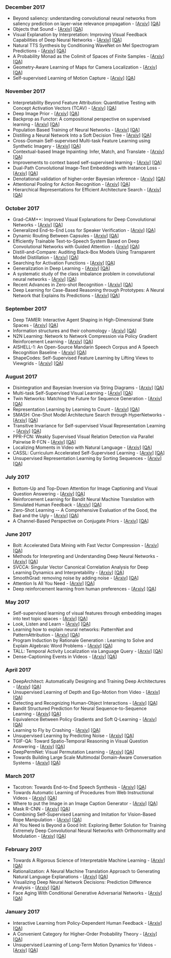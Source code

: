 
### December 2017
- Beyond saliency: understanding convolutional neural networks from   saliency prediction on layer-wise relevance propagation - [[Arxiv](https://arxiv.org/abs/1712.08268)] [[QA](https://github.com/taesiri/ArXivQA/blob/main/papers/1712.08268.md)]
- Objects that Sound - [[Arxiv](https://arxiv.org/abs/1712.06651)] [[QA](https://github.com/taesiri/ArXivQA/blob/main/papers/1712.06651.md)]
- Visual Explanation by Interpretation: Improving Visual Feedback   Capabilities of Deep Neural Networks - [[Arxiv](https://arxiv.org/abs/1712.06302)] [[QA](https://github.com/taesiri/ArXivQA/blob/main/papers/1712.06302.md)]
- Natural TTS Synthesis by Conditioning WaveNet on Mel Spectrogram   Predictions - [[Arxiv](https://arxiv.org/abs/1712.05884)] [[QA](https://github.com/taesiri/ArXivQA/blob/main/papers/1712.05884.md)]
- A Probability Monad as the Colimit of Spaces of Finite Samples - [[Arxiv](https://arxiv.org/abs/1712.05363)] [[QA](https://github.com/taesiri/ArXivQA/blob/main/papers/1712.05363.md)]
- Geometry-Aware Learning of Maps for Camera Localization - [[Arxiv](https://arxiv.org/abs/1712.03342)] [[QA](https://github.com/taesiri/ArXivQA/blob/main/papers/1712.03342.md)]
- Self-supervised Learning of Motion Capture - [[Arxiv](https://arxiv.org/abs/1712.01337)] [[QA](https://github.com/taesiri/ArXivQA/blob/main/papers/1712.01337.md)]

### November 2017
- Interpretability Beyond Feature Attribution: Quantitative Testing with   Concept Activation Vectors (TCAV) - [[Arxiv](https://arxiv.org/abs/1711.11279)] [[QA](https://github.com/taesiri/ArXivQA/blob/main/papers/1711.11279.md)]
- Deep Image Prior - [[Arxiv](https://arxiv.org/abs/1711.10925)] [[QA](https://github.com/taesiri/ArXivQA/blob/main/papers/1711.10925.md)]
- Backprop as Functor: A compositional perspective on supervised learning - [[Arxiv](https://arxiv.org/abs/1711.10455)] [[QA](https://github.com/taesiri/ArXivQA/blob/main/papers/1711.10455.md)]
- Population Based Training of Neural Networks - [[Arxiv](https://arxiv.org/abs/1711.09846)] [[QA](https://github.com/taesiri/ArXivQA/blob/main/papers/1711.09846.md)]
- Distilling a Neural Network Into a Soft Decision Tree - [[Arxiv](https://arxiv.org/abs/1711.09784)] [[QA](https://github.com/taesiri/ArXivQA/blob/main/papers/1711.09784.md)]
- Cross-Domain Self-supervised Multi-task Feature Learning using Synthetic   Imagery - [[Arxiv](https://arxiv.org/abs/1711.09082)] [[QA](https://github.com/taesiri/ArXivQA/blob/main/papers/1711.09082.md)]
- Contextual-based Image Inpainting: Infer, Match, and Translate - [[Arxiv](https://arxiv.org/abs/1711.08590)] [[QA](https://github.com/taesiri/ArXivQA/blob/main/papers/1711.08590.md)]
- Improvements to context based self-supervised learning - [[Arxiv](https://arxiv.org/abs/1711.06379)] [[QA](https://github.com/taesiri/ArXivQA/blob/main/papers/1711.06379.md)]
- Dual-Path Convolutional Image-Text Embeddings with Instance Loss - [[Arxiv](https://arxiv.org/abs/1711.05535)] [[QA](https://github.com/taesiri/ArXivQA/blob/main/papers/1711.05535.md)]
- Denotational validation of higher-order Bayesian inference - [[Arxiv](https://arxiv.org/abs/1711.03219)] [[QA](https://github.com/taesiri/ArXivQA/blob/main/papers/1711.03219.md)]
- Attentional Pooling for Action Recognition - [[Arxiv](https://arxiv.org/abs/1711.01467)] [[QA](https://github.com/taesiri/ArXivQA/blob/main/papers/1711.01467.md)]
- Hierarchical Representations for Efficient Architecture Search - [[Arxiv](https://arxiv.org/abs/1711.00436)] [[QA](https://github.com/taesiri/ArXivQA/blob/main/papers/1711.00436.md)]

### October 2017
- Grad-CAM++: Improved Visual Explanations for Deep Convolutional Networks - [[Arxiv](https://arxiv.org/abs/1710.11063)] [[QA](https://github.com/taesiri/ArXivQA/blob/main/papers/1710.11063.md)]
- Generalized End-to-End Loss for Speaker Verification - [[Arxiv](https://arxiv.org/abs/1710.10467)] [[QA](https://github.com/taesiri/ArXivQA/blob/main/papers/1710.10467.md)]
- Dynamic Routing Between Capsules - [[Arxiv](https://arxiv.org/abs/1710.09829)] [[QA](https://github.com/taesiri/ArXivQA/blob/main/papers/1710.09829.md)]
- Efficiently Trainable Text-to-Speech System Based on Deep Convolutional   Networks with Guided Attention - [[Arxiv](https://arxiv.org/abs/1710.08969)] [[QA](https://github.com/taesiri/ArXivQA/blob/main/papers/1710.08969.md)]
- Distill-and-Compare: Auditing Black-Box Models Using Transparent Model   Distillation - [[Arxiv](https://arxiv.org/abs/1710.06169)] [[QA](https://github.com/taesiri/ArXivQA/blob/main/papers/1710.06169.md)]
- Searching for Activation Functions - [[Arxiv](https://arxiv.org/abs/1710.05941)] [[QA](https://github.com/taesiri/ArXivQA/blob/main/papers/1710.05941.md)]
- Generalization in Deep Learning - [[Arxiv](https://arxiv.org/abs/1710.05468)] [[QA](https://github.com/taesiri/ArXivQA/blob/main/papers/1710.05468.md)]
- A systematic study of the class imbalance problem in convolutional   neural networks - [[Arxiv](https://arxiv.org/abs/1710.05381)] [[QA](https://github.com/taesiri/ArXivQA/blob/main/papers/1710.05381.md)]
- Recent Advances in Zero-shot Recognition - [[Arxiv](https://arxiv.org/abs/1710.04837)] [[QA](https://github.com/taesiri/ArXivQA/blob/main/papers/1710.04837.md)]
- Deep Learning for Case-Based Reasoning through Prototypes: A Neural   Network that Explains Its Predictions - [[Arxiv](https://arxiv.org/abs/1710.04806)] [[QA](https://github.com/taesiri/ArXivQA/blob/main/papers/1710.04806.md)]

### September 2017
- Deep TAMER: Interactive Agent Shaping in High-Dimensional State Spaces - [[Arxiv](https://arxiv.org/abs/1709.10163)] [[QA](https://github.com/taesiri/ArXivQA/blob/main/papers/1709.10163.md)]
- Information structures and their cohomology - [[Arxiv](https://arxiv.org/abs/1709.07807)] [[QA](https://github.com/taesiri/ArXivQA/blob/main/papers/1709.07807.md)]
- N2N Learning: Network to Network Compression via Policy Gradient   Reinforcement Learning - [[Arxiv](https://arxiv.org/abs/1709.06030)] [[QA](https://github.com/taesiri/ArXivQA/blob/main/papers/1709.06030.md)]
- AISHELL-1: An Open-Source Mandarin Speech Corpus and A Speech   Recognition Baseline - [[Arxiv](https://arxiv.org/abs/1709.05522)] [[QA](https://github.com/taesiri/ArXivQA/blob/main/papers/1709.05522.md)]
- ShapeCodes: Self-Supervised Feature Learning by Lifting Views to   Viewgrids - [[Arxiv](https://arxiv.org/abs/1709.00505)] [[QA](https://github.com/taesiri/ArXivQA/blob/main/papers/1709.00505.md)]

### August 2017
- Disintegration and Bayesian Inversion via String Diagrams - [[Arxiv](https://arxiv.org/abs/1709.00322)] [[QA](https://github.com/taesiri/ArXivQA/blob/main/papers/1709.00322.md)]
- Multi-task Self-Supervised Visual Learning - [[Arxiv](https://arxiv.org/abs/1708.07860)] [[QA](https://github.com/taesiri/ArXivQA/blob/main/papers/1708.07860.md)]
- Twin Networks: Matching the Future for Sequence Generation - [[Arxiv](https://arxiv.org/abs/1708.06742)] [[QA](https://github.com/taesiri/ArXivQA/blob/main/papers/1708.06742.md)]
- Representation Learning by Learning to Count - [[Arxiv](https://arxiv.org/abs/1708.06734)] [[QA](https://github.com/taesiri/ArXivQA/blob/main/papers/1708.06734.md)]
- SMASH: One-Shot Model Architecture Search through HyperNetworks - [[Arxiv](https://arxiv.org/abs/1708.05344)] [[QA](https://github.com/taesiri/ArXivQA/blob/main/papers/1708.05344.md)]
- Transitive Invariance for Self-supervised Visual Representation Learning - [[Arxiv](https://arxiv.org/abs/1708.02901)] [[QA](https://github.com/taesiri/ArXivQA/blob/main/papers/1708.02901.md)]
- PPR-FCN: Weakly Supervised Visual Relation Detection via Parallel   Pairwise R-FCN - [[Arxiv](https://arxiv.org/abs/1708.01956)] [[QA](https://github.com/taesiri/ArXivQA/blob/main/papers/1708.01956.md)]
- Localizing Moments in Video with Natural Language - [[Arxiv](https://arxiv.org/abs/1708.01641)] [[QA](https://github.com/taesiri/ArXivQA/blob/main/papers/1708.01641.md)]
- CASSL: Curriculum Accelerated Self-Supervised Learning - [[Arxiv](https://arxiv.org/abs/1708.01354)] [[QA](https://github.com/taesiri/ArXivQA/blob/main/papers/1708.01354.md)]
- Unsupervised Representation Learning by Sorting Sequences - [[Arxiv](https://arxiv.org/abs/1708.01246)] [[QA](https://github.com/taesiri/ArXivQA/blob/main/papers/1708.01246.md)]

### July 2017
- Bottom-Up and Top-Down Attention for Image Captioning and Visual   Question Answering - [[Arxiv](https://arxiv.org/abs/1707.07998)] [[QA](https://github.com/taesiri/ArXivQA/blob/main/papers/1707.07998.md)]
- Reinforcement Learning for Bandit Neural Machine Translation with   Simulated Human Feedback - [[Arxiv](https://arxiv.org/abs/1707.07402)] [[QA](https://github.com/taesiri/ArXivQA/blob/main/papers/1707.07402.md)]
- Zero-Shot Learning -- A Comprehensive Evaluation of the Good, the Bad   and the Ugly - [[Arxiv](https://arxiv.org/abs/1707.00600)] [[QA](https://github.com/taesiri/ArXivQA/blob/main/papers/1707.00600.md)]
- A Channel-Based Perspective on Conjugate Priors - [[Arxiv](https://arxiv.org/abs/1707.00269)] [[QA](https://github.com/taesiri/ArXivQA/blob/main/papers/1707.00269.md)]

### June 2017
- Bolt: Accelerated Data Mining with Fast Vector Compression - [[Arxiv](https://arxiv.org/abs/1706.10283)] [[QA](https://github.com/taesiri/ArXivQA/blob/main/papers/1706.10283.md)]
- Methods for Interpreting and Understanding Deep Neural Networks - [[Arxiv](https://arxiv.org/abs/1706.07979)] [[QA](https://github.com/taesiri/ArXivQA/blob/main/papers/1706.07979.md)]
- SVCCA: Singular Vector Canonical Correlation Analysis for Deep Learning   Dynamics and Interpretability - [[Arxiv](https://arxiv.org/abs/1706.05806)] [[QA](https://github.com/taesiri/ArXivQA/blob/main/papers/1706.05806.md)]
- SmoothGrad: removing noise by adding noise - [[Arxiv](https://arxiv.org/abs/1706.03825)] [[QA](https://github.com/taesiri/ArXivQA/blob/main/papers/1706.03825.md)]
- Attention Is All You Need - [[Arxiv](https://arxiv.org/abs/1706.03762)] [[QA](https://github.com/taesiri/ArXivQA/blob/main/papers/1706.03762.md)]
- Deep reinforcement learning from human preferences - [[Arxiv](https://arxiv.org/abs/1706.03741)] [[QA](https://github.com/taesiri/ArXivQA/blob/main/papers/1706.03741.md)]

### May 2017
- Self-supervised learning of visual features through embedding images   into text topic spaces - [[Arxiv](https://arxiv.org/abs/1705.08631)] [[QA](https://github.com/taesiri/ArXivQA/blob/main/papers/1705.08631.md)]
- Look, Listen and Learn - [[Arxiv](https://arxiv.org/abs/1705.08168)] [[QA](https://github.com/taesiri/ArXivQA/blob/main/papers/1705.08168.md)]
- Learning how to explain neural networks: PatternNet and   PatternAttribution - [[Arxiv](https://arxiv.org/abs/1705.05598)] [[QA](https://github.com/taesiri/ArXivQA/blob/main/papers/1705.05598.md)]
- Program Induction by Rationale Generation : Learning to Solve and   Explain Algebraic Word Problems - [[Arxiv](https://arxiv.org/abs/1705.04146)] [[QA](https://github.com/taesiri/ArXivQA/blob/main/papers/1705.04146.md)]
- TALL: Temporal Activity Localization via Language Query - [[Arxiv](https://arxiv.org/abs/1705.02101)] [[QA](https://github.com/taesiri/ArXivQA/blob/main/papers/1705.02101.md)]
- Dense-Captioning Events in Videos - [[Arxiv](https://arxiv.org/abs/1705.00754)] [[QA](https://github.com/taesiri/ArXivQA/blob/main/papers/1705.00754.md)]

### April 2017
- DeepArchitect: Automatically Designing and Training Deep Architectures - [[Arxiv](https://arxiv.org/abs/1704.08792)] [[QA](https://github.com/taesiri/ArXivQA/blob/main/papers/1704.08792.md)]
- Unsupervised Learning of Depth and Ego-Motion from Video - [[Arxiv](https://arxiv.org/abs/1704.07813)] [[QA](https://github.com/taesiri/ArXivQA/blob/main/papers/1704.07813.md)]
- Detecting and Recognizing Human-Object Interactions - [[Arxiv](https://arxiv.org/abs/1704.07333)] [[QA](https://github.com/taesiri/ArXivQA/blob/main/papers/1704.07333.md)]
- Bandit Structured Prediction for Neural Sequence-to-Sequence Learning - [[Arxiv](https://arxiv.org/abs/1704.06497)] [[QA](https://github.com/taesiri/ArXivQA/blob/main/papers/1704.06497.md)]
- Equivalence Between Policy Gradients and Soft Q-Learning - [[Arxiv](https://arxiv.org/abs/1704.06440)] [[QA](https://github.com/taesiri/ArXivQA/blob/main/papers/1704.06440.md)]
- Learning to Fly by Crashing - [[Arxiv](https://arxiv.org/abs/1704.05588)] [[QA](https://github.com/taesiri/ArXivQA/blob/main/papers/1704.05588.md)]
- Unsupervised Learning by Predicting Noise - [[Arxiv](https://arxiv.org/abs/1704.05310)] [[QA](https://github.com/taesiri/ArXivQA/blob/main/papers/1704.05310.md)]
- TGIF-QA: Toward Spatio-Temporal Reasoning in Visual Question Answering - [[Arxiv](https://arxiv.org/abs/1704.04497)] [[QA](https://github.com/taesiri/ArXivQA/blob/main/papers/1704.04497.md)]
- DeepPermNet: Visual Permutation Learning - [[Arxiv](https://arxiv.org/abs/1704.02729)] [[QA](https://github.com/taesiri/ArXivQA/blob/main/papers/1704.02729.md)]
- Towards Building Large Scale Multimodal Domain-Aware Conversation   Systems - [[Arxiv](https://arxiv.org/abs/1704.00200)] [[QA](https://github.com/taesiri/ArXivQA/blob/main/papers/1704.00200.md)]

### March 2017
- Tacotron: Towards End-to-End Speech Synthesis - [[Arxiv](https://arxiv.org/abs/1703.10135)] [[QA](https://github.com/taesiri/ArXivQA/blob/main/papers/1703.10135.md)]
- Towards Automatic Learning of Procedures from Web Instructional Videos - [[Arxiv](https://arxiv.org/abs/1703.09788)] [[QA](https://github.com/taesiri/ArXivQA/blob/main/papers/1703.09788.md)]
- Where to put the Image in an Image Caption Generator - [[Arxiv](https://arxiv.org/abs/1703.09137)] [[QA](https://github.com/taesiri/ArXivQA/blob/main/papers/1703.09137.md)]
- Mask R-CNN - [[Arxiv](https://arxiv.org/abs/1703.06870)] [[QA](https://github.com/taesiri/ArXivQA/blob/main/papers/1703.06870.md)]
- Combining Self-Supervised Learning and Imitation for Vision-Based Rope   Manipulation - [[Arxiv](https://arxiv.org/abs/1703.02018)] [[QA](https://github.com/taesiri/ArXivQA/blob/main/papers/1703.02018.md)]
- All You Need is Beyond a Good Init: Exploring Better Solution for   Training Extremely Deep Convolutional Neural Networks with Orthonormality and   Modulation - [[Arxiv](https://arxiv.org/abs/1703.01827)] [[QA](https://github.com/taesiri/ArXivQA/blob/main/papers/1703.01827.md)]

### February 2017
- Towards A Rigorous Science of Interpretable Machine Learning - [[Arxiv](https://arxiv.org/abs/1702.08608)] [[QA](https://github.com/taesiri/ArXivQA/blob/main/papers/1702.08608.md)]
- Rationalization: A Neural Machine Translation Approach to Generating   Natural Language Explanations - [[Arxiv](https://arxiv.org/abs/1702.07826)] [[QA](https://github.com/taesiri/ArXivQA/blob/main/papers/1702.07826.md)]
- Visualizing Deep Neural Network Decisions: Prediction Difference   Analysis - [[Arxiv](https://arxiv.org/abs/1702.04595)] [[QA](https://github.com/taesiri/ArXivQA/blob/main/papers/1702.04595.md)]
- Face Aging With Conditional Generative Adversarial Networks - [[Arxiv](https://arxiv.org/abs/1702.01983)] [[QA](https://github.com/taesiri/ArXivQA/blob/main/papers/1702.01983.md)]

### January 2017
- Interactive Learning from Policy-Dependent Human Feedback - [[Arxiv](https://arxiv.org/abs/1701.06049)] [[QA](https://github.com/taesiri/ArXivQA/blob/main/papers/1701.06049.md)]
- A Convenient Category for Higher-Order Probability Theory - [[Arxiv](https://arxiv.org/abs/1701.02547)] [[QA](https://github.com/taesiri/ArXivQA/blob/main/papers/1701.02547.md)]
- Unsupervised Learning of Long-Term Motion Dynamics for Videos - [[Arxiv](https://arxiv.org/abs/1701.01821)] [[QA](https://github.com/taesiri/ArXivQA/blob/main/papers/1701.01821.md)]
